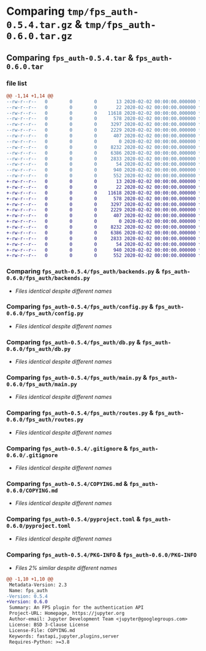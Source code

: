 # Comparing `tmp/fps_auth-0.5.4.tar.gz` & `tmp/fps_auth-0.6.0.tar.gz`

## Comparing `fps_auth-0.5.4.tar` & `fps_auth-0.6.0.tar`

### file list

```diff
@@ -1,14 +1,14 @@
--rw-r--r--   0        0        0       13 2020-02-02 00:00:00.000000 fps_auth-0.5.4/MANIFEST.in
--rw-r--r--   0        0        0       22 2020-02-02 00:00:00.000000 fps_auth-0.5.4/fps_auth/__init__.py
--rw-r--r--   0        0        0    11618 2020-02-02 00:00:00.000000 fps_auth-0.5.4/fps_auth/backends.py
--rw-r--r--   0        0        0      578 2020-02-02 00:00:00.000000 fps_auth-0.5.4/fps_auth/config.py
--rw-r--r--   0        0        0     3297 2020-02-02 00:00:00.000000 fps_auth-0.5.4/fps_auth/db.py
--rw-r--r--   0        0        0     2229 2020-02-02 00:00:00.000000 fps_auth-0.5.4/fps_auth/main.py
--rw-r--r--   0        0        0      407 2020-02-02 00:00:00.000000 fps_auth-0.5.4/fps_auth/models.py
--rw-r--r--   0        0        0        0 2020-02-02 00:00:00.000000 fps_auth-0.5.4/fps_auth/py.typed
--rw-r--r--   0        0        0     8232 2020-02-02 00:00:00.000000 fps_auth-0.5.4/fps_auth/routes.py
--rw-r--r--   0        0        0     6386 2020-02-02 00:00:00.000000 fps_auth-0.5.4/.gitignore
--rw-r--r--   0        0        0     2833 2020-02-02 00:00:00.000000 fps_auth-0.5.4/COPYING.md
--rw-r--r--   0        0        0       54 2020-02-02 00:00:00.000000 fps_auth-0.5.4/README.md
--rw-r--r--   0        0        0      940 2020-02-02 00:00:00.000000 fps_auth-0.5.4/pyproject.toml
--rw-r--r--   0        0        0      552 2020-02-02 00:00:00.000000 fps_auth-0.5.4/PKG-INFO
+-rw-r--r--   0        0        0       13 2020-02-02 00:00:00.000000 fps_auth-0.6.0/MANIFEST.in
+-rw-r--r--   0        0        0       22 2020-02-02 00:00:00.000000 fps_auth-0.6.0/fps_auth/__init__.py
+-rw-r--r--   0        0        0    11618 2020-02-02 00:00:00.000000 fps_auth-0.6.0/fps_auth/backends.py
+-rw-r--r--   0        0        0      578 2020-02-02 00:00:00.000000 fps_auth-0.6.0/fps_auth/config.py
+-rw-r--r--   0        0        0     3297 2020-02-02 00:00:00.000000 fps_auth-0.6.0/fps_auth/db.py
+-rw-r--r--   0        0        0     2229 2020-02-02 00:00:00.000000 fps_auth-0.6.0/fps_auth/main.py
+-rw-r--r--   0        0        0      407 2020-02-02 00:00:00.000000 fps_auth-0.6.0/fps_auth/models.py
+-rw-r--r--   0        0        0        0 2020-02-02 00:00:00.000000 fps_auth-0.6.0/fps_auth/py.typed
+-rw-r--r--   0        0        0     8232 2020-02-02 00:00:00.000000 fps_auth-0.6.0/fps_auth/routes.py
+-rw-r--r--   0        0        0     6386 2020-02-02 00:00:00.000000 fps_auth-0.6.0/.gitignore
+-rw-r--r--   0        0        0     2833 2020-02-02 00:00:00.000000 fps_auth-0.6.0/COPYING.md
+-rw-r--r--   0        0        0       54 2020-02-02 00:00:00.000000 fps_auth-0.6.0/README.md
+-rw-r--r--   0        0        0      940 2020-02-02 00:00:00.000000 fps_auth-0.6.0/pyproject.toml
+-rw-r--r--   0        0        0      552 2020-02-02 00:00:00.000000 fps_auth-0.6.0/PKG-INFO
```

### Comparing `fps_auth-0.5.4/fps_auth/backends.py` & `fps_auth-0.6.0/fps_auth/backends.py`

 * *Files identical despite different names*

### Comparing `fps_auth-0.5.4/fps_auth/config.py` & `fps_auth-0.6.0/fps_auth/config.py`

 * *Files identical despite different names*

### Comparing `fps_auth-0.5.4/fps_auth/db.py` & `fps_auth-0.6.0/fps_auth/db.py`

 * *Files identical despite different names*

### Comparing `fps_auth-0.5.4/fps_auth/main.py` & `fps_auth-0.6.0/fps_auth/main.py`

 * *Files identical despite different names*

### Comparing `fps_auth-0.5.4/fps_auth/routes.py` & `fps_auth-0.6.0/fps_auth/routes.py`

 * *Files identical despite different names*

### Comparing `fps_auth-0.5.4/.gitignore` & `fps_auth-0.6.0/.gitignore`

 * *Files identical despite different names*

### Comparing `fps_auth-0.5.4/COPYING.md` & `fps_auth-0.6.0/COPYING.md`

 * *Files identical despite different names*

### Comparing `fps_auth-0.5.4/pyproject.toml` & `fps_auth-0.6.0/pyproject.toml`

 * *Files identical despite different names*

### Comparing `fps_auth-0.5.4/PKG-INFO` & `fps_auth-0.6.0/PKG-INFO`

 * *Files 2% similar despite different names*

```diff
@@ -1,10 +1,10 @@
 Metadata-Version: 2.3
 Name: fps_auth
-Version: 0.5.4
+Version: 0.6.0
 Summary: An FPS plugin for the authentication API
 Project-URL: Homepage, https://jupyter.org
 Author-email: Jupyter Development Team <jupyter@googlegroups.com>
 License: BSD 3-Clause License
 License-File: COPYING.md
 Keywords: fastapi,jupyter,plugins,server
 Requires-Python: >=3.8
```

